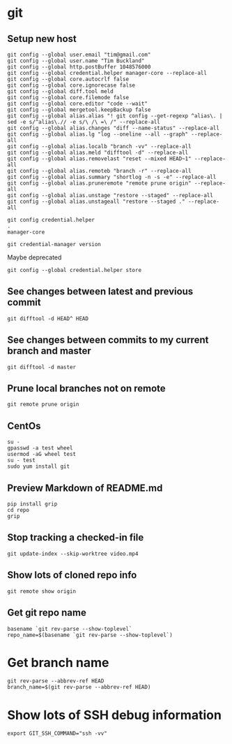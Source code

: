 # git

## Setup new host

```
git config --global user.email "tim@gmail.com"
git config --global user.name "Tim Buckland"
git config --global http.postBuffer 1048576000
git config --global credential.helper manager-core --replace-all
git config --global core.autocrlf false
git config --global core.ignorecase false
git config --global diff.tool meld
git config --global core.filemode false
git config --global core.editor "code --wait"
git config --global mergetool.keepBackup false
git config --global alias.alias "! git config --get-regexp ^alias\. | sed -e s/^alias\.// -e s/\ /\ =\ /" --replace-all
git config --global alias.changes "diff --name-status" --replace-all
git config --global alias.lg "log --oneline --all --graph" --replace-all
git config --global alias.localb "branch -vv" --replace-all
git config --global alias.meld "difftool -d" --replace-all
git config --global alias.removelast "reset --mixed HEAD~1" --replace-all
git config --global alias.remoteb "branch -r" --replace-all
git config --global alias.summary "shortlog -n -s -e" --replace-all
git config --global alias.pruneremote "remote prune origin" --replace-all
git config --global alias.unstage "restore --staged" --replace-all
git config --global alias.unstageall "restore --staged ." --replace-all
```

```
git config credential.helper
.
manager-core
```

```
git credential-manager version
```

Maybe deprecated

```
git config --global credential.helper store
```

## See changes between latest and previous commit

```
git difftool -d HEAD^ HEAD
```

## See changes between commits to my current branch and master

```
git difftool -d master
```

## Prune local branches not on remote

```
git remote prune origin
```

## CentOs

```
su -
gpasswd -a test wheel
usermod -aG wheel test
su - test
sudo yum install git
```

## Preview Markdown of README.md

```
pip install grip
cd repo
grip
```

## Stop tracking a checked-in file

```
git update-index --skip-worktree video.mp4
```

## Show lots of cloned repo info

```
git remote show origin
```

## Get git repo name

```
basename `git rev-parse --show-toplevel`
repo_name=$(basename `git rev-parse --show-toplevel`)
```

# Get branch name

```
git rev-parse --abbrev-ref HEAD
branch_name=$(git rev-parse --abbrev-ref HEAD)
```

# Show lots of SSH debug information

```
export GIT_SSH_COMMAND="ssh -vv"
```
